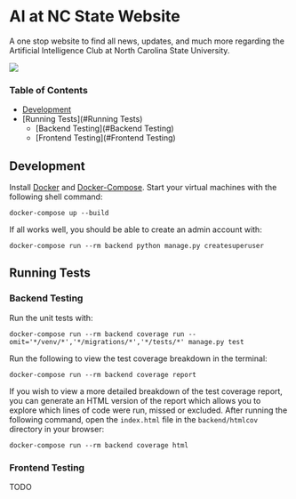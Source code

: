 AI at NC State Website
==================

A one stop website to find all news, updates, and much more regarding the Artificial Intelligence Club at North Carolina State University.

<a href="https://github.com/vchaptsev/cookiecutter-django-vue">
    <img src="https://img.shields.io/badge/built%20with-Cookiecutter%20Django%20Vue-blue.svg" />
</a>

### Table of Contents

- [Development](#Development)
- [Running Tests](#Running Tests)
  - [Backend Testing](#Backend Testing)
  - [Frontend Testing](#Frontend Testing)

## Development

Install [Docker](https://docs.docker.com/install/) and [Docker-Compose](https://docs.docker.com/compose/). Start your virtual machines with the following shell command:

`docker-compose up --build`

If all works well, you should be able to create an admin account with:

`docker-compose run --rm backend python manage.py createsuperuser`


## Running Tests

### Backend Testing

Run the unit tests with:

`docker-compose run --rm backend coverage run --omit='*/venv/*','*/migrations/*','*/tests/*' manage.py test`

Run the following to view the test coverage breakdown in the terminal:

`docker-compose run --rm backend coverage report`

If you wish to view a more detailed breakdown of the test coverage report, you can generate an HTML version of the report which allows you to explore which lines of code were run, missed or excluded. After running the following command, open the `index.html` file in the `backend/htmlcov` directory in your browser:

`docker-compose run --rm backend coverage html`

### Frontend Testing
TODO
